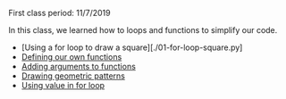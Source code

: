First class period: 11/7/2019

In this class, we learned how to loops and functions to simplify our code.

- [Using a for loop to draw a square][./01-for-loop-square.py]
- [Defining our own functions](./02-functions.py)
- [Adding arguments to functions](./03-arguments.py)
- [Drawing geometric patterns](./04-patterns.py)
- [Using value in for loop](./05-for-loop-value.py)
